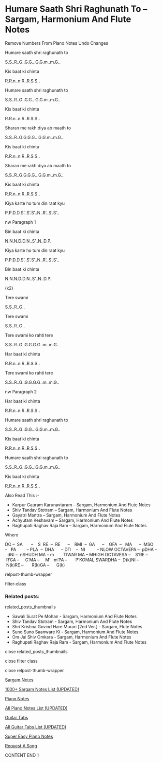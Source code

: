 
# Humare Saath Shri Raghunath To – Sargam, Harmonium And Flute Notes

Remove Numbers From Piano Notes
Undo Changes

Humare saath shri raghunath to

S.S..R..G..G.G…G.G.m..m.G..

Kis baat ki chinta

R.R.n..n.R..R.S.S..

Humare saath shri raghunath to

S.S..R..G..G.G…G.G.m..m.G..

Kis baat ki chinta

R.R.n..n.R..R.S.S..

Sharan me rakh diya ab maath to

S.S..R..G.G.G.G…G.G.m..m.G..

Kis baat ki chinta

R.R.n..n.R..R.S.S..

Sharan me rakh diya ab maath to

S.S..R..G.G.G.G…G.G.m..m.G..

Kis baat ki chinta

R.R.n..n.R..R.S.S..

Kiya karte ho tum din raat kyu

P.P.D.D.S’..S’.S’..N..R’..S’.S’..

nw Paragraph 1

Bin baat ki chinta

N.N.N.D.D.N..S’..N..D.P.

Kiya karte ho tum din raat kyu

P.P.D.D.S’..S’.S’..N..R’..S’.S’..

Bin baat ki chinta

N.N.N.D.D.N..S’..N..D.P.

(x2)

Tere swami

S.S..R..G..

Tere swami

S.S..R..G..

Tere swami ko rahti tere

S.S..R..G..G.G.G.G..m..m.G..

Har baat ki chinta

R.R.n..n.R..R.S.S..

Tere swami ko rahti tere

S.S..R..G..G.G.G.G..m..m.G..

nw Paragraph 2

Har baat ki chinta

R.R.n..n.R..R.S.S..

Humare saath shri raghunath to

S.S..R..G..G.G…G.G.m..m.G..

Kis baat ki chinta

R.R.n..n.R..R.S.S..

Humare saath shri raghunath to

S.S..R..G..G.G…G.G.m..m.G..

Kis baat ki chinta

R.R.n..n.R..R.S.S..

Also Read This :-

* Karpur Gauram Karunavtaram – Sargam, Harmonium And Flute Notes
* Shiv Tandav Stotram – Sargam, Harmonium And Flute Notes
* Gayatri Mantra – Sargam, Harmonium And Flute Notes
* Achyutam Keshavam – Sargam, Harmonium And Flute Notes
* Raghupati Raghav Raja Ram – Sargam, Harmonium And Flute Notes

Where

DO –  SA       –    S  RE  –  RE      –    RMI  –  GA      –    GFA  –   MA      –  MSO  –   PA         – PLA  –  DHA      – DTI    –  NI          – NLOW OCTAVEPA –  pDHA –  dNI –  nSHUDH MA – m        TIWAR MA – MHIGH OCTAVESA –    S’RE –     R’GA –     G’MA –     M’   m’PA –       P’KOMAL SWARDHA –  D(k)NI –       N(k)RE –       R(k)GA –      G(k)

relpost-thumb-wrapper

filter-class

### Related posts:

related_posts_thumbnails

* Sawali Surat Pe Mohan - Sargam, Harmonium And Flute Notes
* Shiv Tandav Stotram - Sargam, Harmonium And Flute Notes
* Shri Krishna Govind Hare Murari [2nd Ver.] - Sargam, Flute Notes
* Suno Suno Saanware Ki - Sargam, Harmonium And Flute Notes
* Om Jai Shiv Omkara - Sargam, Harmonium And Flute Notes
* Raghupati Raghav Raja Ram - Sargam, Harmonium And Flute Notes

close related_posts_thumbnails

close filter class

close relpost-thumb-wrapper

[Sargam Notes](https://www.notationsworld.com/sargam-notes.html)

[1000+ Sargam Notes List (UPDATED)](https://www.notationsworld.com/all-songs-list-sargam-notes.html)

[Piano Notes](https://www.notationsworld.com/piano-notes.html)

[All Piano Notes List (UPDATED)](https://www.notationsworld.com/all-songs-list-piano-notes.html)

[Guitar Tabs](https://www.notationsworld.com/guitar-tabs.html)

[All Guitar Tabs List (UPDATED)](https://www.notationsworld.com/all-songs-list-guitar-tabs.html)

[Super Easy Piano Notes](https://studywall.in/)

[Request A Song](https://www.notationsworld.com/request-a-song.html)

CONTENT END 1

